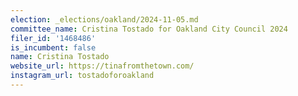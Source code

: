 ```yaml
---
election: _elections/oakland/2024-11-05.md
committee_name: Cristina Tostado for Oakland City Council 2024
filer_id: '1468486'
is_incumbent: false
name: Cristina Tostado
website_url: https://tinafromthetown.com/
instagram_url: tostadoforoakland
---
```

